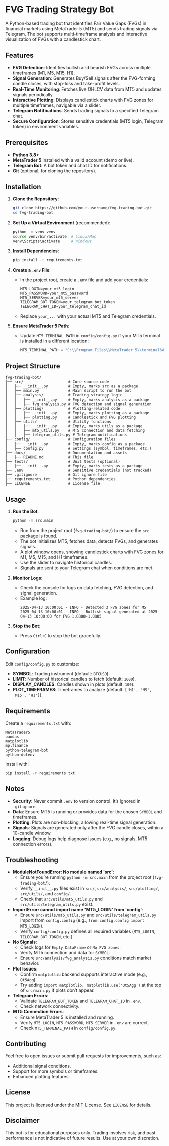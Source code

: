# FVG Trading Strategy Bot

A Python-based trading bot that identifies Fair Value Gaps (FVGs) in financial markets using MetaTrader 5 (MT5) and sends trading signals via Telegram. The bot supports multi-timeframe analysis and interactive visualization of FVGs with a candlestick chart.

## Features
- **FVG Detection**: Identifies bullish and bearish FVGs across multiple timeframes (M1, M5, M15, H1).
- **Signal Generation**: Generates Buy/Sell signals after the FVG-forming candle closes, with stop-loss and take-profit levels.
- **Real-Time Monitoring**: Fetches live OHLCV data from MT5 and updates signals periodically.
- **Interactive Plotting**: Displays candlestick charts with FVG zones for multiple timeframes, navigable via a slider.
- **Telegram Notifications**: Sends trading signals to a specified Telegram chat.
- **Secure Configuration**: Stores sensitive credentials (MT5 login, Telegram token) in environment variables.

## Prerequisites
- **Python 3.8+**
- **MetaTrader 5** installed with a valid account (demo or live).
- **Telegram Bot**: A bot token and chat ID for notifications.
- **Git** (optional, for cloning the repository).

## Installation

1. **Clone the Repository**:
   ```bash
   git clone https://github.com/your-username/fvg-trading-bot.git
   cd fvg-trading-bot
   ```

2. **Set Up a Virtual Environment** (recommended):
   ```bash
   python -m venv venv
   source venv/bin/activate  # Linux/Mac
   venv\Scripts\activate     # Windows
   ```

3. **Install Dependencies**:
   ```bash
   pip install -r requirements.txt
   ```

4. **Create a `.env` File**:
   - In the project root, create a `.env` file and add your credentials:
     ```env
     MT5_LOGIN=your_mt5_login
     MT5_PASSWORD=your_mt5_password
     MT5_SERVER=your_mt5_server
     TELEGRAM_BOT_TOKEN=your_telegram_bot_token
     TELEGRAM_CHAT_ID=your_telegram_chat_id
     ```
   - Replace `your_...` with your actual MT5 and Telegram credentials.

5. **Ensure MetaTrader 5 Path**:
   - Update `MT5_TERMINAL_PATH` in `config/config.py` if your MT5 terminal is installed in a different location:
     ```python
     MT5_TERMINAL_PATH = "C:\\Program Files\\MetaTrader 5\\terminal64.exe"
     ```

## Project Structure
```
fvg-trading-bot/
├── src/                    # Core source code
│   ├── __init__.py         # Empty, marks src as a package
│   ├── main.py             # Main script to run the bot
│   ├── analysis/           # Trading strategy logic
│   │   ├── __init__.py     # Empty, marks analysis as a package
│   │   ├── fvg_analysis.py # FVG detection and signal generation
│   ├── plotting/           # Plotting-related code
│   │   ├── __init__.py     # Empty, marks plotting as a package
│   │   ├── plotting.py     # Candlestick and FVG plotting
│   ├── utils/              # Utility functions
│   │   ├── __init__.py     # Empty, marks utils as a package
│   │   ├── mt5_utils.py    # MT5 connection and data fetching
│   │   ├── telegram_utils.py # Telegram notifications
├── config/                 # Configuration files
│   ├── __init__.py         # Empty, marks config as a package
│   ├── config.py           # Settings (symbol, timeframes, etc.)
├── docs/                   # Documentation and assets
│   ├── README.md           # This file
├── tests/                  # Unit tests (optional)
│   ├── __init__.py         # Empty, marks tests as a package
├── .env                    # Sensitive credentials (not tracked)
├── .gitignore              # Git ignore file
├── requirements.txt        # Python dependencies
├── LICENSE                 # License file
```

## Usage

1. **Run the Bot**:
   ```bash
   python -m src.main
   ```
   - Run from the project root (`fvg-trading-bot/`) to ensure the `src` package is found.
   - The bot initializes MT5, fetches data, detects FVGs, and generates signals.
   - A plot window opens, showing candlestick charts with FVG zones for M1, M5, M15, and H1 timeframes.
   - Use the slider to navigate historical candles.
   - Signals are sent to your Telegram chat when conditions are met.

2. **Monitor Logs**:
   - Check the console for logs on data fetching, FVG detection, and signal generation.
   - Example log:
     ```
     2025-04-13 10:00:01 - INFO - Detected 3 FVG zones for M5
     2025-04-13 10:00:01 - INFO - Bullish signal generated at 2025-04-13 10:00:00 for FVG 1.0800-1.0805
     ```

3. **Stop the Bot**:
   - Press `Ctrl+C` to stop the bot gracefully.

## Configuration
Edit `config/config.py` to customize:
- **SYMBOL**: Trading instrument (default: `BTCUSD`).
- **LIMIT**: Number of historical candles to fetch (default: `1000`).
- **DISPLAY_CANDLES**: Candles shown in plots (default: `100`).
- **PLOT_TIMEFRAMES**: Timeframes to analyze (default: `['M1', 'M5', 'M15', 'H1']`).

## Requirements
Create a `requirements.txt` with:
```
MetaTrader5
pandas
matplotlib
mplfinance
python-telegram-bot
python-dotenv
```

Install with:
```bash
pip install -r requirements.txt
```

## Notes
- **Security**: Never commit `.env` to version control. It’s ignored in `.gitignore`.
- **Data**: Ensure MT5 is running or provides data for the chosen `SYMBOL` and timeframes.
- **Plotting**: Plots are non-blocking, allowing real-time signal generation.
- **Signals**: Signals are generated only after the FVG candle closes, within a 10-candle window.
- **Logging**: Debug logs help diagnose issues (e.g., no signals, MT5 connection errors).

## Troubleshooting
- **ModuleNotFoundError: No module named 'src'**:
  - Ensure you’re running `python -m src.main` from the project root (`fvg-trading-bot/`).
  - Verify `__init__.py` files exist in `src/`, `src/analysis/`, `src/plotting/`, `src/utils/`, and `config/`.
  - Check that `src/utils/mt5_utils.py` and `src/utils/telegram_utils.py` exist.
- **ImportError: cannot import name 'MT5_LOGIN' from 'config'**:
  - Ensure `src/utils/mt5_utils.py` and `src/utils/telegram_utils.py` import from `config.config` (e.g., `from config.config import MT5_LOGIN`).
  - Verify `config/config.py` defines all required variables (`MT5_LOGIN`, `TELEGRAM_BOT_TOKEN`, etc.).
- **No Signals**:
  - Check logs for `Empty DataFrame` or `No FVG zones`.
  - Verify MT5 connection and data for `SYMBOL`.
  - Ensure `src/analysis/fvg_analysis.py` conditions match market behavior.
- **Plot Issues**:
  - Confirm `matplotlib` backend supports interactive mode (e.g., `Qt5Agg`).
  - Try adding `import matplotlib; matplotlib.use('Qt5Agg')` at the top of `src/main.py` if plots don’t appear.
- **Telegram Errors**:
  - Validate `TELEGRAM_BOT_TOKEN` and `TELEGRAM_CHAT_ID` in `.env`.
  - Check network connectivity.
- **MT5 Connection Errors**:
  - Ensure MetaTrader 5 is installed and running.
  - Verify `MT5_LOGIN`, `MT5_PASSWORD`, `MT5_SERVER` in `.env` are correct.
  - Check `MT5_TERMINAL_PATH` in `config/config.py`.

## Contributing
Feel free to open issues or submit pull requests for improvements, such as:
- Additional signal conditions.
- Support for more symbols or timeframes.
- Enhanced plotting features.

## License
This project is licensed under the MIT License. See `LICENSE` for details.

## Disclaimer
This bot is for educational purposes only. Trading involves risk, and past performance is not indicative of future results. Use at your own discretion.
```
